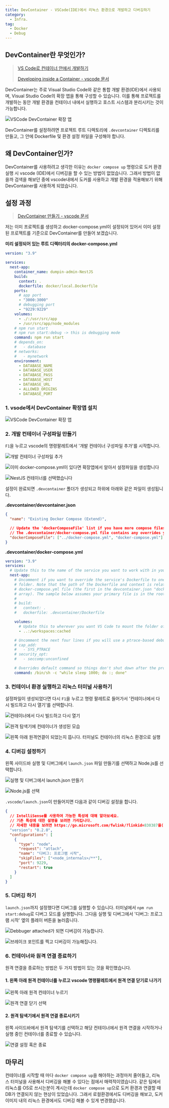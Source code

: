 ```yaml
---
title: DevContainer - VSCode(IDE)에서 리눅스 환경으로 개발하고 디버깅하기
category:
  - Infra.
tag:
  - Docker
  - Debug
---
```


## DevContainer란 무엇인가?

> [VS Code로 컨테이너 안에서 개발하기](https://ssowonny.medium.com/vs-code%EB%A1%9C-%EC%BB%A8%ED%85%8C%EC%9D%B4%EB%84%88-%EC%95%88%EC%97%90%EC%84%9C-%EA%B0%9C%EB%B0%9C%ED%95%98%EA%B8%B0-d8ed0950d69a)
>
> [Developing inside a Container - vscode 문서](https://code.visualstudio.com/docs/devcontainers/containers)

DevContainer는 주로 Visual Studio Code와 같은 통합 개발 환경(IDE)에서 사용되며,
Visual Studio Code의 확장 앱을 통해 구성할 수 있습니다.
이를 통해 프로젝트를 개발하는 동안 개발 환경을 컨테이너 내에서 실행하고 호스트 시스템과 분리시키는 것이 가능합니다.

![VSCode DevContainer 확장 앱](https://github.com/Zamoca42/blog/assets/96982072/5752ba51-596b-4cde-a572-ec0e39f8e8ed)

DevContainer를 설정하려면 프로젝트 루트 디렉토리에 `.devcontainer` 디렉토리를 만들고,
그 안에 Dockerfile 및 환경 설정 파일을 구성해야 합니다.

## 왜 DevContainer인가?

DevContainer를 사용하려고 생각한 이유는 `docker compose up` 명령으로 도커 환경 실행 시
vscode (IDE)에서 디버깅을 할 수 있는 방법이 없었습니다.
그래서 방법이 없을까 검색을 해보던 중에 vscode내에서 도커를 사용하고 개발 환경을 적용해보기 위해 DevContainer를 사용하게 되었습니다.

## 설정 과정

> [DevContainer 만들기 - vscode 문서](https://code.visualstudio.com/docs/devcontainers/create-dev-container)

저는 이미 프로젝트를 생성하고 docker-compose.yml이 설정되어 있어서
이미 설정된 프로젝트를 기준으로 DevContainer를 만들어 보겠습니다.

**미리 설정되어 있는 루트 디렉터리의 docker-compose.yml**

```yaml
version: "3.9"

services:
  nest-app:
    container_name: dumpin-admin-NestJS
    build:
      context: .
      dockerfile: docker/local.Dockerfile
    ports:
      # app port
      - "3000:3000"
      # debugging port
      - "9229:9229"
    volumes:
      - ./:/usr/src/app
      - /usr/src/app/node_modules
    # npm run start
    # npm run start:debug -> this is debugging mode
    command: npm run start
    # depends_on:
    #   - database
    # networks:
    #   - mynetwork
    environment:
      - DATABASE_NAME
      - DATABASE_USER
      - DATABASE_PASS
      - DATABASE_HOST
      - DATABASE_URL
      - ALLOWED_ORIGINS
      - DATABASE_PORT
```

### 1. vsode에서 DevContainer 확장앱 설치

![VSCode DevContainer 확장 앱](https://github.com/Zamoca42/blog/assets/96982072/5752ba51-596b-4cde-a572-ec0e39f8e8ed)

### 2. 개발 컨테이너 구성파일 만들기

`F1`을 누르고 vscode의 명령팔레트에서 '개발 컨테이너 구성파일 추가'를 시작합니다.

![개발 컨테이너 구성파일 추가](https://github.com/Zamoca42/blog/assets/96982072/3fe0b87b-0e79-4561-9449-6098b40a4ea9)

![이미 docker-compose.yml이 있다면 확장앱에서 알아서 설정파일을 생성합니다](https://github.com/Zamoca42/blog/assets/96982072/2d6756de-507f-4a02-bf82-c8f611221f2f)

![NestJS 컨테이너를 선택했습니다](https://github.com/Zamoca42/blog/assets/96982072/2fd24bd5-5e79-48fb-9a0f-adfe86ff0eb7)

설정이 완료되면 `.devcontainer` 폴더가 생성되고 하위에 아래와 같은 파일이 생성됩니다.

**.devcontainer/devcontainer.json**

```json
{
  "name": "Existing Docker Compose (Extend)",

  // Update the 'dockerComposeFile' list if you have more compose files or use different names.
  // The .devcontainer/docker-compose.yml file contains any overrides you need/want to make.
  "dockerComposeFile": ["../docker-compose.yml", "docker-compose.yml"]
}
```

**.devcontainer/docker-compose.yml**

```yaml
version: "3.9"
services:
  # Update this to the name of the service you want to work with in your docker-compose.yml file
  nest-app:
    # Uncomment if you want to override the service's Dockerfile to one in the .devcontainer
    # folder. Note that the path of the Dockerfile and context is relative to the *primary*
    # docker-compose.yml file (the first in the devcontainer.json "dockerComposeFile"
    # array). The sample below assumes your primary file is in the root of your project.
    #
    # build:
    #   context: .
    #   dockerfile: .devcontainer/Dockerfile

    volumes:
      # Update this to wherever you want VS Code to mount the folder of your project
      - ..:/workspaces:cached

    # Uncomment the next four lines if you will use a ptrace-based debugger like C++, Go, and Rust.
    # cap_add:
    #   - SYS_PTRACE
    # security_opt:
    #   - seccomp:unconfined

    # Overrides default command so things don't shut down after the process ends.
    command: /bin/sh -c "while sleep 1000; do :; done"
```

### 3. 컨테이너 환경 실행하고 리눅스 터미널 사용하기

설정파일이 생성되었다면 다시 `F1`을 누르고 명령 팔레트로 들어가서 '컨테이너에서 다시 빌드하고 다시 열기'를 선택합니다.

![컨테이너에서 다시 빌드하고 다시 열기](https://github.com/Zamoca42/blog/assets/96982072/c526d910-a923-4987-a2d5-38d1b2376d51)

![원격 탐색기에 컨테이너가 생성된 모습](https://github.com/Zamoca42/blog/assets/96982072/48443c1f-6e06-4fd1-9c7f-a989bcd509ca)

![왼쪽 아래 원격연결이 되었는지 뜹니다. 터미널도 컨테이너의 리눅스 환경으로 실행](https://github.com/Zamoca42/blog/assets/96982072/2db5140c-f1d4-4c30-b734-67e20ea36e94)

### 4. 디버깅 설정하기

왼쪽 사이드바 실행 및 디버그에서 `launch.json` 파일 만들기를 선택하고 Node.js를 선택합니다.

![실행 및 디버그에서 launch.json 만들기](https://github.com/Zamoca42/blog/assets/96982072/fc3de268-94a3-4b87-8c14-59e2ae000511)

![Node.js를 선택](https://github.com/Zamoca42/blog/assets/96982072/25a848e3-94fb-4fff-bd9c-c66f0d9d605b)

`.vscode/launch.json`이 만들어지면 다음과 같이 디버깅 설정을 합니다.

```json
{
  // IntelliSense를 사용하여 가능한 특성에 대해 알아보세요.
  // 기존 특성에 대한 설명을 보려면 가리킵니다.
  // 자세한 내용을 보려면 https://go.microsoft.com/fwlink/?linkid=830387을(를) 방문하세요.
  "version": "0.2.0",
  "configurations": [
    {
      "type": "node",
      "request": "attach",
      "name": "디버그: 프로그램 시작",
      "skipFiles": ["<node_internals>/**"],
      "port": 9229,
      "restart": true
    }
  ]
}
```

### 5. 디버깅 하기

`launch.json`까지 설정했다면 디버그를 실행할 수 있습니다.
터미널에서 `npm run start:debug`로 디버그 모드를 실행합니다.
그다음 실행 및 디버그에서 '디버그: 프로그램 시작' 옆의 플레이 버튼을 눌러줍니다.

![Debbuger attached가 되면 디버깅이 가능합니다.](https://github.com/Zamoca42/blog/assets/96982072/cce43faa-86e3-430f-a664-e2e7859c738f)

![브레이크 포인트를 찍고 디버깅이 가능해집니다.](https://github.com/Zamoca42/blog/assets/96982072/a36031b7-6489-4b55-8ee6-e0f1307857f1)

### 6. 컨테이너와 원격 연결 종료하기

원격 연결을 종료하는 방법은 두 가지 방법이 있는 것을 확인했습니다.

#### 1. 왼쪽 아래 원격 컨테이너를 누르고 vscode 명령팔레트에서 원격 연결 닫기로 나가기

![왼쪽 아래 원격 컨테이너 누르기](https://github.com/Zamoca42/blog/assets/96982072/5588f9b5-746d-4158-8b52-ae8520fc32ca)

![원격 연결 닫기 선택](https://github.com/Zamoca42/blog/assets/96982072/d1efc0ac-7ba0-4a82-811b-3c392a681349)

#### 2. 원격 탐색기에서 원격 연결 종료시키기

왼쪽 사이드바에서 원격 탐색기를 선택하고 해당 컨테이너에서 원격 연결을 시작하거나 실행 중인 컨테이너를 종료할 수 있습니다.

![연결 설정 혹은 종료](https://github.com/Zamoca42/blog/assets/96982072/968baff4-4709-4162-b5a1-76ea85b671c9)

## 마무리

컨테이너를 시작할 때 마다 `docker compose up`을 해야하는 과정마저 줄어들고,
리눅스 터미널을 사용해서 디버깅을 해볼 수 있다는 점에서 매력적이였습니다.
같은 팀에서 리눅스를 OS로 쓰시는분이 계시는데 `docker compose up`으로 도커 환경과 연결할 때 DB가 연결되지 않는 현상이 있었습니다.
그래서 로컬환경에서도 디버깅을 해보고, 도커 이미지 내의 리눅스 환경에서도 디버깅 해볼 수 있게 번경했습니다.

